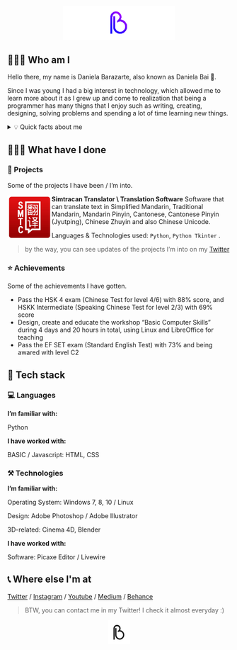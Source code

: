 <p align="center">
<img height="auto" width="50%" src="https://github.com/danielabai/danielabai/blob/main/DanielaBaiBLUEPGIF.gif.gif?raw=true"/>
<p>
  
## 👩🏼‍💻 Who am I

Hello there, my name is Daniela Barazarte, also known as Daniela Bai 🤍.

Since I was young I had a big interest in technology, which allowed me to learn more about it as I grew up and come to realization that being a programmer has many thigns that I enjoy such as writing, creating, designing, solving problems and spending a lot of time learning new things.

<p>
<div>
<details>
  <summary> 💡 Quick facts about me</summary>

- 🇻🇪 Right now I live in my home country Venezuela

- 🐍 I can speak multiple languages as English (C1-C2), Mandarin Chinese (B2) and Portuguese (B1)… and if you want to count it, Python too!

- ✍🏻 I post some of my experiences and research results on my [Personal Blog](https://danielabai.medium.com/) and sometimes on my [Youtube Account](https://www.youtube.com/channel/UCR27ZeJPvnTQpPIdU9JKpnw)

- 👩🏼‍🎨 I’m also into Graphic Design and my personal Portafolio is available on [Behance](https://www.behance.net/danielabai)

- 👩🏼‍💻 But right now I’m mainly working on my ability as a programmer posting new projects here on GitHub
</details>
<p>
 
## 👷🏼‍♀️ What have I done

### 🚀 Projects

Some of the projects I have been / I’m into.

<img align="left" height="100px" width="100px" alt="Daniela Bai Logo" src="https://github.com/danielabai/danielabai/blob/main/project_img/SMTC_LOGO.jpg?raw=true"/>

**Simtracan Translator \ Translation Software** 
Software that can translate text in Simplified Mandarin, Traditional Mandarin, Mandarin Pinyin, Cantonese, Cantonese Pinyin (Jyutping), Chinese Zhuyin and also Chinese Unicode.

Languages & Technologies used: `Python`, `Python Tkinter`
.
  
> by the way, you can see updates of the projects I’m into on my [Twitter](https://twitter.com/danielabai8?source=about_page-------------------------------------)
> 

### ⭐ Achievements

Some of the achievements I have gotten.

- Pass the HSK 4 exam (Chinese Test for level 4/6) with 88% score, and HSKK Intermediate (Speaking Chinese Test for level 2/3) with 69% score
- Design, create and educate the workshop “Basic Computer Skills” during 4 days and 20 hours in total, using Linux and LibreOffice for teaching
- Pass the EF SET exam (Standard English Test) with 73% and being awared with level C2

## 🚀 Tech stack

### 💻 Languages

**I’m familiar with:**

Python

**I have worked with:**

BASIC / Javascript: HTML, CSS

### ⚒️ Technologies

**I’m familiar with:**

Operating System: Windows 7, 8, 10 / Linux

Design: Adobe Photoshop / Adobe Illustrator 

3D-related: Cinema 4D, Blender

**I have worked with:**

Software: Picaxe Editor / Livewire

## 📞 Where else I'm at

[Twitter](https://twitter.com/danielabai8?source=about_page-------------------------------------) / [Instagram](https://instagram.com/danielabai8?source=about_page-------------------------------------)  / [Youtube](https://www.youtube.com/channel/UCR27ZeJPvnTQpPIdU9JKpnw?source=about_page-------------------------------------)  / [Medium](https://danielabai.medium.com/)  / [Behance](https://www.behance.net/danielabai?source=about_page-------------------------------------)
<p>

> BTW, you can contact me in my Twitter! I check it almost everyday :)
>

<p align="center">
<img height="auto" width="10%" src="https://github.com/danielabai/danielabai/blob/main/DanielaBai_GIF.gif?raw=true"/>
</p>
